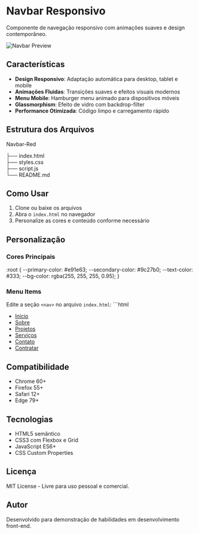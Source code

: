 # Navbar Responsivo

Componente de navegação responsivo com animações suaves e design contemporâneo.

![Navbar Preview](https://hebbkx1anhila5yf.public.blob.vercel-storage.com/image-MI3Kyk8Sog69VYEDOedNY0IFnSuisH.png)

## Características

- **Design Responsivo**: Adaptação automática para desktop, tablet e mobile
- **Animações Fluidas**: Transições suaves e efeitos visuais modernos
- **Menu Mobile**: Hamburger menu animado para dispositivos móveis
- **Glassmorphism**: Efeito de vidro com backdrop-filter
- **Performance Otimizada**: Código limpo e carregamento rápido

## Estrutura dos Arquivos


Navbar-Red

├── index.html      
├── styles.css   
├── script.js     
└── README.md     


## Como Usar

1. Clone ou baixe os arquivos
2. Abra o `index.html` no navegador
3. Personalize as cores e conteúdo conforme necessário

## Personalização

### Cores Principais

:root {
  --primary-color: #e91e63;
  --secondary-color: #9c27b0;
  --text-color: #333;
  --bg-color: rgba(255, 255, 255, 0.95);
}

### Menu Items
Edite a seção `<nav>` no arquivo `index.html`:
\`\`\`html
<ul class="nav-links">
  <li><a href="#home">Início</a></li>
  <li><a href="#sobre">Sobre</a></li>
  <li><a href="#projetos">Projetos</a></li>
  <li><a href="#Serviços">Serviços</a></li>
  <li><a href="#Contato">Contato</a></li>
  <li><a href="#Contratar">Contratar</a></li>

  </ul>


## Compatibilidade

- Chrome 60+
- Firefox 55+
- Safari 12+
- Edge 79+

## Tecnologias

- HTML5 semântico
- CSS3 com Flexbox e Grid
- JavaScript ES6+
- CSS Custom Properties

## Licença

MIT License - Livre para uso pessoal e comercial.

## Autor

Desenvolvido para demonstração de habilidades em desenvolvimento front-end.
